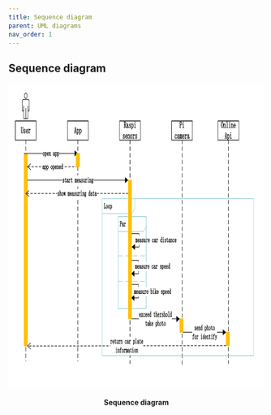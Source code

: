 ```yaml
---
title: Sequence diagram
parent: UML diagrams
nav_order: 1
---
```


## Sequence diagram

<p align="center">
  <img height = 600 src="../images/sequence_diagram.png">
  <br><br>    
  <b> Sequence diagram </b>    
</p>
<br><br><br />
